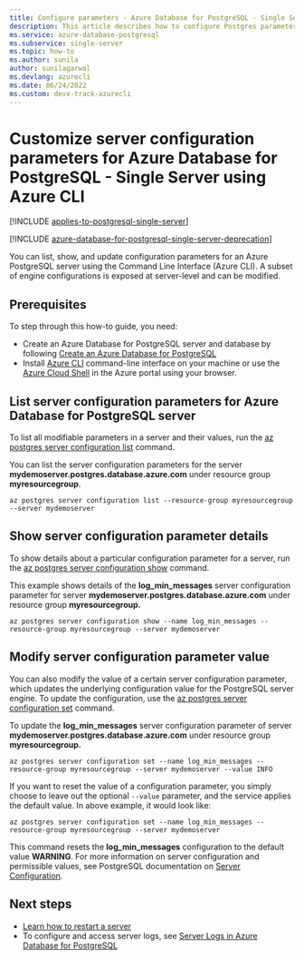 ```yaml
---
title: Configure parameters - Azure Database for PostgreSQL - Single Server
description: This article describes how to configure Postgres parameters in Azure Database for PostgreSQL - Single Server using the Azure CLI.
ms.service: azure-database-postgresql
ms.subservice: single-server
ms.topic: how-to
ms.author: sunila
author: sunilagarwal
ms.devlang: azurecli
ms.date: 06/24/2022
ms.custom: devx-track-azurecli
---
```


# Customize server configuration parameters for Azure Database for PostgreSQL - Single Server using Azure CLI

[!INCLUDE [applies-to-postgresql-single-server](../includes/applies-to-postgresql-single-server.md)]

[!INCLUDE [azure-database-for-postgresql-single-server-deprecation](../includes/azure-database-for-postgresql-single-server-deprecation.md)]

You can list, show, and update configuration parameters for an Azure PostgreSQL server using the Command Line Interface (Azure CLI). A subset of engine configurations is exposed at server-level and can be modified.

## Prerequisites

To step through this how-to guide, you need:
- Create an Azure Database for PostgreSQL server and database by following [Create an Azure Database for PostgreSQL](quickstart-create-server-database-azure-cli.md)
- Install [Azure CLI](/cli/azure/install-azure-cli) command-line interface on your machine or use the [Azure Cloud Shell](../../cloud-shell/overview.md) in the Azure portal using your browser.

## List server configuration parameters for Azure Database for PostgreSQL server

To list all modifiable parameters in a server and their values, run the [az postgres server configuration list](/cli/azure/postgres/server/configuration) command.

You can list the server configuration parameters for the server **mydemoserver.postgres.database.azure.com** under resource group **myresourcegroup**.
```azurecli-interactive
az postgres server configuration list --resource-group myresourcegroup --server mydemoserver
```
## Show server configuration parameter details

To show details about a particular configuration parameter for a server, run the [az postgres server configuration show](/cli/azure/postgres/server/configuration)  command.

This example shows details of the **log\_min\_messages** server configuration parameter for server **mydemoserver.postgres.database.azure.com** under resource group **myresourcegroup.**
```azurecli-interactive
az postgres server configuration show --name log_min_messages --resource-group myresourcegroup --server mydemoserver
```
## Modify server configuration parameter value

You can also modify the value of a certain server configuration parameter, which updates the underlying configuration value for the PostgreSQL server engine. To update the configuration, use the [az postgres server configuration set](/cli/azure/postgres/server/configuration) command.

To update the **log\_min\_messages** server configuration parameter of server **mydemoserver.postgres.database.azure.com** under resource group **myresourcegroup.**
```azurecli-interactive
az postgres server configuration set --name log_min_messages --resource-group myresourcegroup --server mydemoserver --value INFO
```
If you want to reset the value of a configuration parameter, you simply choose to leave out the optional `--value` parameter, and the service applies the default value. In above example, it would look like:
```azurecli-interactive
az postgres server configuration set --name log_min_messages --resource-group myresourcegroup --server mydemoserver
```
This command resets the **log\_min\_messages** configuration to the default value **WARNING**. For more information on server configuration and permissible values, see PostgreSQL documentation on [Server Configuration](https://www.postgresql.org/docs/9.6/static/runtime-config.html).

## Next steps

- [Learn how to restart a server](how-to-restart-server-cli.md)
- To configure and access server logs, see [Server Logs in Azure Database for PostgreSQL](concepts-server-logs.md)

